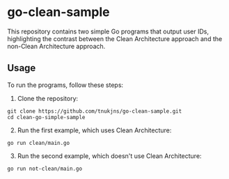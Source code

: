 # go-clean-sample
This repository contains two simple Go programs that output user IDs, highlighting the contrast between the Clean Architecture approach and the non-Clean Architecture approach.

## Usage

To run the programs, follow these steps:

1. Clone the repository:
```
git clone https://github.com/tnukjns/go-clean-sample.git
cd clean-go-simple-sample
```

2. Run the first example, which uses Clean Architecture:
```
go run clean/main.go 
```

3. Run the second example, which doesn't use Clean Architecture:
```
go run not-clean/main.go 
```
